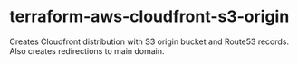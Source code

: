 # terraform-aws-cloudfront-s3-origin
Creates Cloudfront distribution with S3 origin bucket and Route53 records. Also creates redirections to main domain.
